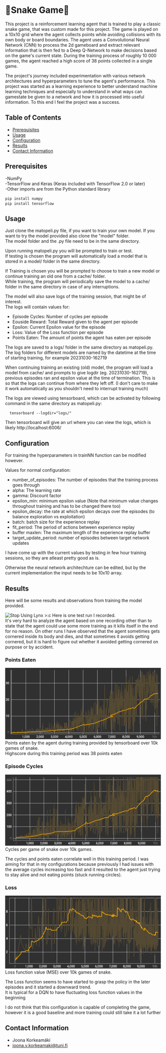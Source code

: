 #  🐍Snake Game🐍

This project is a reinforcement learning agent that is trained to play a classic snake game, that was custom made for this project. The game is played on a 10x10 grid where the agent collects points while avoiding collisions with its own body or board boundaries. The agent uses a Convolutional Neural Network (CNN) to process the 2d gameboard and extract relevant information that is then fed to a Deep Q-Network to make decisions based on the game's current state. During the training process of roughly 10 000 games, the agent reached a high score of 38 points collected in a single game.

The project's journey included experimentation with various network architectures and hyperparameters to tune the agent's performance. This project was started as a learning experience to better understand machine learning techniques and especially to understand in what ways can gamestate be given to a network and how it is processed into useful information. To this end I feel the project was a success.

## Table of Contents
  - [Prerequisites](#prerequisites)
  - [Usage](#usage)
  - [Configuration](#configuration)
  - [Results](#results)
  - [Contact Information](#contact-information)

## Prerequisites

-NumPy<br>
-TensorFlow and Keras (Keras included with TensorFlow 2.0 or later)<br>
-Other imports are from the Python standard library

    pip install numpy
    pip install tensorflow

## Usage

  Just clone the matopeli.py file, if you want to train your own model. If you want to try the model provided also clone the "model" folder.<br>
  The model folder and the .py file need to be in the same directory.

  Upon running matopeli.py you will be prompted to train or test.<br>
  If testing is chosen the program will automatically load a model that is stored in a model/ folder in the same directory.

  If Training is chosen you will be prompted to choose to train a new model or continue training an old one from a cache/ folder.<br>
  While training, the program will periodically save the model to a cache/ folder in the same directory in case of any interruptions.<br>
  
  The model will also save logs of the training session, that might be of interest.<br>
  The logs will contain values for:<br>
  - Episode Cycles: Number of cycles per episode
  - Eouside Reward: Total Reward given to the agent per episode
  - Epsilon: Current Epsilon value for the episode
  - Loss: Value of the Loss function per episode
  - Points Eaten: The amount of points the agent has eaten per episode<br>
  
  The logs are saved to a logs/ folder in the same directory as matopeli.py. The log folders for different models are named by the datetime at the time of starting training, for example 20231030-162719<br>
  
  When continuing training an existing (old) model, the program will load a model from cache/ and prompts to give logdir (eg. 20231030-162719), previous episodes ran and epsilon value at the time of termination. This is so that the logs can continue from where they left off. (I don't care to make it work automatically as you shouldn't need to interrupt training much)<br>
  
  The logs are viewed using tensorboard, which can be activated by following command in the same directory as matopeli.py:
  ```
    tensorboard --logdir="logs/"
  ```
  Then tensorboard will give an url where you can view the logs, which is likely http://localhost:6006/

## Configuration

  For training the hyperparameters in trainNN function can be modified however.

  Values for normal configuration:<br>
  - number_of_episodes: The number of episodes that the training process goes through
  - alpha: The learning rate
  - gamma: Discount factor
  - epsilon_min: minimum epsilon value (Note that minimum value changes throughout training and has to be changed there too)
  - epsilon_decay: the rate at which epsilon decays over the episodes (to balance exploration vs exploitation)
  - batch: batch size for the experience replay
  - fit_period: The period of actions between experience replay
  - buffer maxlen: The maximum length of the experience replay buffer
  - target_update_period: number of episodes between target network updates

  I have come up with the current values by testing in few hour training sessions, so they are atleast pretty good as is.

  Otherwise the neural network architechture can be edited, but by the current implementation the input needs to be 10x10 array.

## Results

Here will be some results and observations from training the model provided.


<img src="media/test.gif" alt="Stop Using Lynx >:c" width="150" height ="200">
Here is one test run I recorded.<br>
It's very hard to analyze the agent based on one recording other than to state that the agent could use some more training as it kills itself in the end for no reason.
On other runs I have observed that the agent sometimes gets cornered inside its body and dies, and that sometimes it avoids getting cornered, but it is hard to figure out whether it avoided getting cornered on purpose or by accident.

### Points Eaten
![Points Eaten](media/pointsEaten.PNG)<br>
Points eaten by the agent during training provided by tensorboard over 10k games of snake.<br>
Highscore during this training period was 38 points eaten

### Episode Cycles
![Episode Cycles](media/Cycles.PNG)<br>
Cycles per game of snake over 10k games.<br> 

The cycles and points eaten correlate well in this training period. I was aiming for that in my configurations because previously I had issues with the average cycles increasing too fast and it resulted to the agent just trying to stay alive and not eating points (stuck running circles).

### Loss
![Loss](media/Loss.PNG)<br>
Loss function value (MSE) over 10k games of snake.

The Loss function seems to have started to grasp the policy in the later episodes and it started a downward trend.<br>
It is typical for a DQN to have fluctuating loss function values in the beginning


I do not think that this configuration is capable of completing the game, however it is a good baseline and more training could still take it a lot further




## Contact Information

- Joona Korkeamäki
- joona.v.korkeamaki@tuni.fi
    
  
  

  
